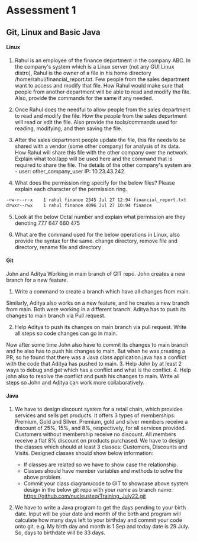 # Assessment 1
## Git, Linux and Basic Java

#### Linux

1. Rahul is an employee of the finance department in the company ABC. In the company's system which is a Linux server (not any GUI Linux distro), Rahul is the owner of a file in his home directory /home/rahul/financial_report.txt. Few people from the sales department want to access and modify that file. How Rahul would make sure that people from another department will be able to read and modify the file. Also, provide the commands for the same if any needed.

2. Once Rahul does the needful to allow people from the sales department to read and modify the file. How the people from the sales department will read or edit the file. Also provide the tools/commands used for reading, modifying, and then saving the file.

3. After the sales department people update the file, this file needs to be shared with a vendor (some other company) for analysis of its data. How Rahul will share this file with the other company over the network. Explain what tool/app will be used here and the command that is required to share the file. The details of the other company's system are - user: other_company_user IP: 10.23.43.242.

4. What does the permission ring specify for the below files? Please explain each character of the permission ring.
```sh
-rw-r--r-x    1 rahul finance 2345 Jul 27 12:94 financial_report.txt
drwxr--rwx    1 rahul finance 4096 Jul 27 10:94 finance
```
5. Look at the below Octal number and explain what permission are they denoting
777
647
660
475

6. What are the command used for the below operations in Linux, also provide the syntax for the same.
change directory, remove file and directory, rename file and directory

#### Git
John and Aditya Working in main branch of GIT repo. John creates a new branch for a new feature. 
1. Write a command to create a branch which have all changes from main.

Similarly, Aditya also works on a new feature, and he creates a new branch from main. Both were working in a different branch. Aditya has to push its changes to main branch via Pull request.

2. Help Aditya to push its changes on main branch via pull request. Write all steps so code changes can go in main.

Now after some time John also have to commit its changes to main branch and he also has to push his changes to main. But when he was creating a PR, so he found that there was a Java class application.java
has a conflict with the code that Aditya has pushed to main.
3. Help John by at least 2 ways to debug and get which has a conflict and what is the conflict.
4. Help john also to resolve the conflict and push his changes to main. Write all steps so John and Aditya can work more collaboratively.

#### Java
1.  We have to design discount system for a retail chain, which provides services and sells pet products. It offers 3 types of memberships: Premium, Gold and Silver. Premium, gold and silver members receive a discount of 25%, 15%, and 8%, respectively, for all services provided. Customers without membership receive no discount. All members receive a flat 8% discount on products purchased. We have to design the classes which should at least 3 classes: Customers, Discounts and Visits. Designed classes should show below information:
      - If classes are related so we have to show case the relationship.
      - Classes should have member variables and methods to solve the above problem.
      - Commit your class diagram/code to GIT to showcase above system design in the below git repo with your name as branch name: https://github.com/nucleusteq/Training_July22.git 

2. We have to write a Java program to get the days pending to your birth date. Input will be your date and month of the birth and program will calculate how many days left to your birthday and commit your code onto git. 
e.g. My birth day and month is 1 Sep and today date is 29 July. So, days to birthdate will be 33 days. 